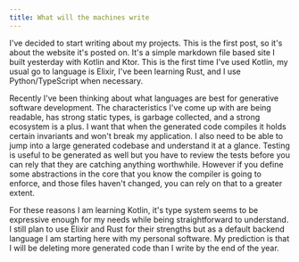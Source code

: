 ```yaml
---
title: What will the machines write
---
```


I've decided to start writing about my projects. This is the first post, so it's about the website it's posted on. It's a simple markdown file based site I built yesterday with Kotlin and Ktor. This is the first time I've used Kotlin, my usual go to language is Elixir, I've been learning Rust, and I use Python/TypeScript when necessary. 

Recently I've been thinking about what languages are best for generative software development. The characteristics I've come up with are being readable, has strong static types, is garbage collected, and a strong ecosystem is a plus. I want that when the generated code compiles it holds certain invariants and won't break my application. I also need to be able to jump into a large generated codebase and understand it at a glance. Testing is useful to be generated as well but you have to review the tests before you can rely that they are catching anything worthwhile. However if you define some abstractions in the core that you know the compiler is going to enforce, and those files haven't changed, you can rely on that to a greater extent.

For these reasons I am learning Kotlin, it's type system seems to be expressive enough for my needs while being straightforward to understand. I still plan to use Elixir and Rust for their strengths but as a default backend language I am starting here with my personal software. My prediction is that I will be deleting more generated code than I write by the end of the year.
